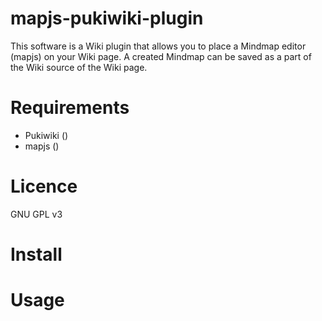 mapjs-pukiwiki-plugin
===========

This software is a Wiki plugin that allows you to place a Mindmap
editor (mapjs) on your Wiki page. A created Mindmap can be saved as a
part of the Wiki source of the Wiki page.

# Requirements
* Pukiwiki ()
* mapjs ()

# Licence
GNU GPL v3

# Install


# Usage

